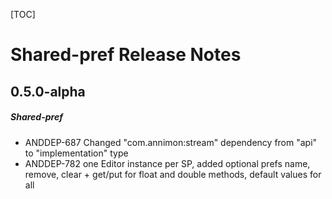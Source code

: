[TOC]
# Shared-pref Release Notes
## 0.5.0-alpha
##### Shared-pref
* ANDDEP-687 Changed "com.annimon:stream" dependency from "api" to "implementation" type
* ANDDEP-782 one Editor instance per SP, added optional prefs name, remove, clear + get/put for float and double methods, default values for all